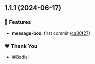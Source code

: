 ## 1.1.1 (2024-06-17)


### 🚀 Features

- **message-box:** first commit ([ca30f27](https://github.com/DSI-HUG/ngx-components/commit/ca30f2791b4b013bedf38839e2bc2aed296c2acc))

### ❤️ Thank You

- @Badisi
